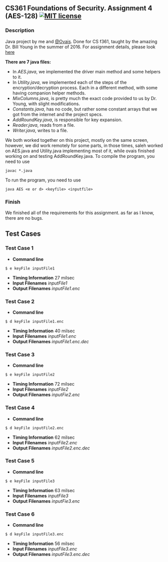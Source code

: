 ## CS361 Foundations of Security. Assignment 4 (AES-128) [![MIT license](https://img.shields.io/badge/license-MIT-lightgrey.svg)](https://https://raw.githubusercontent.com/qirh/CS361-assignment4/master/LICENSE)

### Description
Java project by me and [@Ovais](https://github.com/theBrovais). Done for CS f361, taught by the amazing Dr. Bill Young in the summer of 2016. For assignment details, please look [here](https://github.com/qirh/CS361-assignment4/blob/master/assignment4.pdf)

**There are 7 java files:**
* In *AES.java*, we implemented the driver main method and some helpers to it.
* In *Utility.java*, we implemented each of the steps of the encryption/decryption process. Each in a different method, with some having companion helper methods.
* *MixColumns.java*, is pretty much the exact code provided to us by Dr. Young, with slight modifications.
* *Constants.java*, has no code, but rather some constant arrays that we got from the internet and the project specs.
* *AddRoundKey.java*, is responsible for key expansion.
* *Reader.java*, reads from a file.
* *Writer.java*, writes to a file.

 We both worked together on this project, mostly on the same screen, however, we did work remotely for some parts, in those times, saleh worked on AES.java and Utility.java implementing most of it, while ovais finished working on and testing AddRoundKey.java.
 To compile the program, you need to use 
 ```
 javac *.java
 ```
 To run the program, you need to use 
 ```
 java AES <e or d> <keyfile> <inputfile>
 ```

### Finish
We finished all of the requirements for this assignment. as far as I know, there are no bugs.

## Test Cases
### Test Case 1
* **Command line** 
```
$ e keyFile inputFile1
```
* **Timing Information** 27 milsec
* **Input Filenames** *inputFile1*
* **Output Filenames** *inputFile1.enc*

### Test Case 2
* **Command line** 
```
$ d keyFile inputFile1.enc
```
* **Timing Information** 40 milsec
* **Input Filenames** *inputFile1.enc*
* **Output Filenames** *inputFile1.enc.dec*

### Test Case 3
* **Command line** 
```
$ e keyFile inputFile2
```
* **Timing Information** 72 milsec
* **Input Filenames** *inputFile2*
* **Output Filenames** *inputFie2.enc*

### Test Case 4
* **Command line** 
```
$ d keyFile inputFile2.enc
```
* **Timing Information** 62 milsec
* **Input Filenames** *inputFile2.enc*
* **Output Filenames** *inputFile2.enc.dec*

### Test Case 5
* **Command line** 
```
$ e keyFile inputFile3
```
* **Timing Information** 63 milsec
* **Input Filenames** *inputFile3*
* **Output Filenames** *inputFie3.enc*

### Test Case 6
* **Command line** 
```
$ d keyFile inputFile3.enc
```
* **Timing Information** 56 milsec
* **Input Filenames** *inputFile3.enc*
* **Output Filenames** *inputFile3.enc.dec*